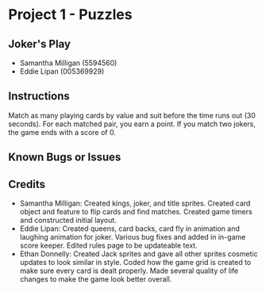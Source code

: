 #	Project	1 - Puzzles

##	Joker's Play

*	Samantha Milligan (5594560)
* Eddie Lipan (005369929)

##	Instructions
Match as many playing cards by value and suit before the time runs out (30 seconds). For each matched pair, you earn a point. If you match two jokers, the game ends with a score of 0.

##	Known	Bugs	or	Issues


##	Credits

*	Samantha Milligan: Created kings, joker, and title sprites. Created card object and feature to flip cards and find matches. Created game timers and constructed initial layout.
* Eddie Lipan: Created queens, card backs, card fly in animation and laughing animation for joker. Various bug fixes and added in in-game score keeper. Edited rules page to be updateable text.
* Ethan Donnelly: Created Jack sprites and gave all other sprites cosmetic updates to look similar in style. Coded how the game grid is created to make sure every card is dealt properly. Made several quality of life changes to make the game look better overall.
